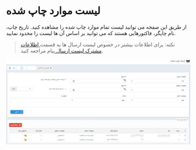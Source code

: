 # لیست موارد چاپ شده

 از طریق این صفحه می توانید لیست تمام موارد چاپ شده را مشاهده کنید. تاریخ چاپ، نام چاپگر، فاکتورهایی هستند که می توانید بر اساس آن ها لیست را محدود نمایید.

> نکته: برای اطلاعات بیشتر در خصوص لیست ارسال ها به قسمت[ اطلاعات مشترک لیست ارسال ](https://github.com/1stco/PayamGostarDocs/blob/master/Help/Marketing/moshtarak-abzar/moshtarak-abzar.md)پیام مراجعه کنید.


![](advertising-sendingprint-list.png)


